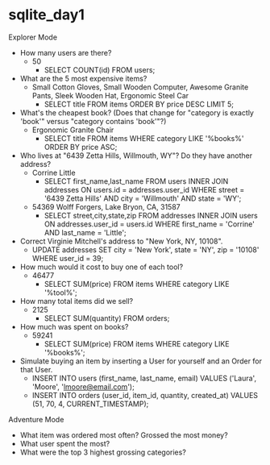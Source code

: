 # sqlite_day1

Explorer Mode

- How many users are there? 
  - 50
    - SELECT COUNT(id) FROM users;
- What are the 5 most expensive items?
  - Small Cotton Gloves, Small Wooden Computer, Awesome Granite Pants, Sleek Wooden Hat, Ergonomic Steel Car
    - SELECT title FROM items ORDER BY price DESC LIMIT 5;
- What's the cheapest book? (Does that change for "category is exactly 'book'" versus "category contains 'book'"?)
  - Ergonomic Granite Chair
    - SELECT title FROM items WHERE category LIKE '%books%' ORDER BY price ASC;
- Who lives at "6439 Zetta Hills, Willmouth, WY"? Do they have another address?
  - Corrine Little
    - SELECT first_name,last_name FROM users INNER JOIN addresses ON users.id = addresses.user_id WHERE street = '6439 Zetta Hills' AND city = 'Willmouth' AND state = 'WY';
  - 54369 Wolff Forgers, Lake Bryon, CA, 31587
    - SELECT street,city,state,zip FROM addresses INNER JOIN users ON addresses.user_id = users.id WHERE first_name = 'Corrine' AND last_name = 'Little';
- Correct Virginie Mitchell's address to "New York, NY, 10108".
  - UPDATE addresses SET city = 'New York', state = 'NY', zip = '10108' WHERE user_id = 39;
- How much would it cost to buy one of each tool?
  - 46477
    - SELECT SUM(price) FROM items WHERE category LIKE '%tool%';
- How many total items did we sell?
  - 2125
    - SELECT SUM(quantity) FROM orders;
- How much was spent on books?
  - 59241
    - SELECT SUM(price) FROM items WHERE category LIKE '%books%';
- Simulate buying an item by inserting a User for yourself and an Order for that User.
  - INSERT INTO users (first_name, last_name, email) VALUES ('Laura', 'Moore', 'lmoore@email.com');
  - INSERT INTO orders (user_id, item_id, quantity, created_at) VALUES (51, 70, 4, CURRENT_TIMESTAMP);

Adventure Mode

- What item was ordered most often? Grossed the most money?
- What user spent the most?
- What were the top 3 highest grossing categories?
